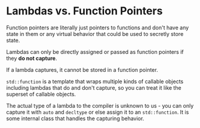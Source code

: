 # Lambdas vs. Function Pointers

Function pointers are literally just pointers to functions and don't have any state in them or any virtual behavior that could be used to secretly store state.

Lambdas can only be directly assigned or passed as function pointers if they __do not capture__.

If a lambda captures, it cannot be stored in a function pointer.

`std::function` is a template that wraps multiple kinds of callable objects including lambdas that do and don't capture, so you can treat it like the superset of callable objects.

The actual type of a lambda to the compiler is unknown to us - you can only capture it with `auto` and `decltype` or else assign it to an `std::function`. It is some internal class that handles the capturing behavior.
